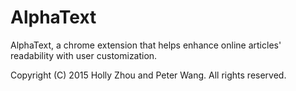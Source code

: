 # AlphaText

AlphaText, a chrome extension that helps enhance online articles' readability with user customization.

Copyright (C) 2015 Holly Zhou and Peter Wang. All rights reserved.